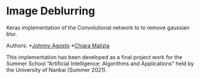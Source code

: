 # Image Deblurring
Keras implementation of the Convolutional network to to remove gaussian blur. 

Authors: 
 *[Johnny Agosto](https://github.com/JayEnEn) 
 *[Chiara Malizia](https://github.com/YukiKya) 

This implementation has been developed as a final project work for the Summer School “Artificial Intelligence: Algorithms and Applications” held by the University of Nankai (Summer 2021).

